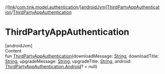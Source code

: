 //[link](../../index.md)/[com.tink.model.authentication](../index.md)/[[androidJvm]ThirdPartyAppAuthentication](index.md)/[ThirdPartyAppAuthentication](-third-party-app-authentication.md)



# ThirdPartyAppAuthentication  
[androidJvm]  
Content  
fun [ThirdPartyAppAuthentication](-third-party-app-authentication.md)(downloadMessage: [String](https://kotlinlang.org/api/latest/jvm/stdlib/kotlin/-string/index.html), downloadTitle: [String](https://kotlinlang.org/api/latest/jvm/stdlib/kotlin/-string/index.html), upgradeMessage: [String](https://kotlinlang.org/api/latest/jvm/stdlib/kotlin/-string/index.html), upgradeTitle: [String](https://kotlinlang.org/api/latest/jvm/stdlib/kotlin/-string/index.html), android: [ThirdPartyAppAuthentication.Android](-android/index.md)? = null)  



